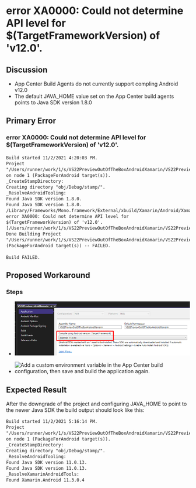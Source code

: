 # error XA0000: Could not determine API level for $(TargetFrameworkVersion) of 'v12.0'. 

## Discussion
* App Center Build Agents do not currently support compling Android v12.0
* The default JAVA_HOME value set on the App Center build agents points to Java SDK version 1.8.0

## Primary Error

### error XA0000: Could not determine API level for $(TargetFrameworkVersion) of 'v12.0'.

    Build started 11/2/2021 4:20:03 PM.
    Project "/Users/runner/work/1/s/VS22PreviewOutOfTheBoxAndroidXamarin/VS22PreviewOutOfTheBoxAndroidXamarin.csproj" on node 1 (PackageForAndroid target(s)).
    _CreateStampDirectory:
    Creating directory "obj/Debug/stamp/".
    _ResolveAndroidTooling:
    Found Java SDK version 1.8.0.
    Found Java SDK version 1.8.0.
    /Library/Frameworks/Mono.framework/External/xbuild/Xamarin/Android/Xamarin.Android.Legacy.targets(250,5): error XA0000: Could not determine API level for $(TargetFrameworkVersion) of 'v12.0'. [/Users/runner/work/1/s/VS22PreviewOutOfTheBoxAndroidXamarin/VS22PreviewOutOfTheBoxAndroidXamarin.csproj]
    Done Building Project "/Users/runner/work/1/s/VS22PreviewOutOfTheBoxAndroidXamarin/VS22PreviewOutOfTheBoxAndroidXamarin.csproj" (PackageForAndroid target(s)) -- FAILED.

    Build FAILED.

## Proposed Workaround

### Steps
* ![Downgrade to Android 11.0](/Images/Android_Xamarin_TargetFramework.png "Sample Project Settings")

* ![Add a custom environment variable in the App Center build configuration, then save and build the application again.](//Images/AppCenterBuildVariable_JAVA_HOME.png "AppCenter Build Enviornment Settings")

## Expected Result

After the downgrade of the project and configuring JAVA_HOME to point to the newer Java SDK the build output should look like this:

    Build started 11/2/2021 5:16:14 PM.
    Project "/Users/runner/work/1/s/VS22PreviewOutOfTheBoxAndroidXamarin/VS22PreviewOutOfTheBoxAndroidXamarin.csproj" on node 1 (PackageForAndroid target(s)).
    _CreateStampDirectory:
    Creating directory "obj/Debug/stamp/".
    _ResolveAndroidTooling:
    Found Java SDK version 11.0.13.
    Found Java SDK version 11.0.13.
    _ResolveXamarinAndroidTools:
    Found Xamarin.Android 11.3.0.4






